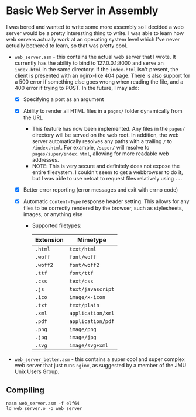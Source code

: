 # Basic Web Server in Assembly

I was bored and wanted to write some more assembly so I decided a web server would be a pretty interesting thing to write. I was able to learn how web servers actually work at an operating system level which I've never actually bothered to learn, so that was pretty cool.

- `web_server.asm` - this contains the actual web server that I wrote. It currently has the ability to bind to 127.0.0.1:8000 and serve an `index.html` in the same directory. If the `index.html` isn't present, the client is presented with an nginx-like 404 page. There is also support for a 500 error if something else goes wrong when reading the file, and a 400 error if trying to POST. In the future, I may add:

  - [x] Specifying a port as an argument
  - [x] Ability to render all HTML files in a `pages/` folder dynamically from the URL
    - This feature has now been implemented. Any files in the `pages/` directory will be served on the web root. In addition, the web server automatically resolves any paths with a trailing `/` to `/index.html`. For example, `/super/` will resolve to `pages/super/index.html`, allowing for more readable web addresses.
    - NOTE: This is very secure and definitely does not expose the entire filesystem. I couldn't seem to get a webbrowser to do it, but I was able to use netcat to request files relatively using `..`.
  - [x] Better error reporting (error messages and exit with errno code)
  - [x] Automatic `Content-Type` response header setting. This allows for any files to be correctly rendered by the browser, such as stylesheets, images, or anything else

    - Supported filetypes:

      | Extension | Mimetype          |
      | --------- | ----------------- |
      | `.html`   | `text/html`       |
      | `.woff`   | `font/woff`       |
      | `.woff2`  | `font/woff2`      |
      | `.ttf`    | `font/ttf`        |
      | `.css`    | `text/css`        |
      | `.js`     | `text/javascript` |
      | `.ico`    | `image/x-icon`    |
      | `.txt`    | `text/plain`      |
      | `.xml`    | `application/xml` |
      | `.pdf`    | `application/pdf` |
      | `.png`    | `image/png`       |
      | `.jpg`    | `image/jpg`       |
      | `.svg`    | `image/svg+xml`   |

- `web_server_better.asm` - this contains a super cool and super complex web server that just runs `nginx`, as suggested by a member of the JMU Unix Users Group.

## Compiling

```properties
nasm web_server.asm -f elf64
ld web_server.o -o web_server
```
